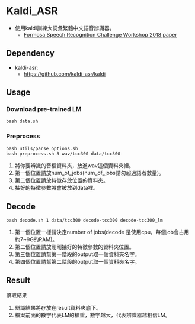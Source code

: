 # Kaldi_ASR
* 使用kaldi訓練大詞彙繁體中文語音辨識器。
    * [Formosa Speech Recognition Challenge Workshop 2018 paper](https://drive.google.com/file/d/15inv3RHf9bTxwhwqrXwWbqNcxAfDgoxl/view)
## Dependency
* kaldi-asr:
    * https://github.com/kaldi-asr/kaldi

## Usage
  ### Download pre-trained LM
 
```
bash data.sh
```
  ### Preprocess
```
bash utils/parse_options.sh
bash preprocess.sh 3 wav/tcc300 data/tcc300
```
1. 將你要辨識的音檔資料夾，放進wav這個資料夾裡。
1. 第一個位置請放num_of_jobs(num_of_jobs請勿超過語者數量)。
2. 第二個位置請放特徵存放位置的資料夾。
3. 抽好的特徵參數將會被放到data裡。
## Decode
```
bash decode.sh 1 data/tcc300 decode-tcc300 decode-tcc300_lm
```
  
1. 第一個位置一樣請決定number of jobs(decode 是使用cpu，每個job會占用約7~9G的RAM)。
2. 第二個位置請放剛剛抽好的特徵參數的資料夾位置。
3. 第三個位置請幫第一階段的output取一個資料夾名字。
4. 第四個位置請幫第二階段的output取一個資料夾名字。

## Result
讀取結果
1. 辨識結果將存放在result資料夾底下。
2. 檔案前面的數字代表LM的權重，數字越大，代表辨識器越相信LM。

